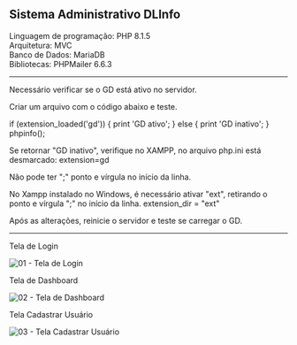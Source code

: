 <h2>Sistema Administrativo DLInfo</h2>

Linguagem de programação: PHP 8.1.5<br/>
Arquitetura: MVC<br/>
Banco de Dados: MariaDB<br/>
Bibliotecas: PHPMailer 6.6.3<br/>

<hr>

Necessário verificar se o GD está ativo no servidor.

Criar um arquivo com o código abaixo e teste.

if (extension_loaded('gd')) {
print 'GD ativo';
} else {
print 'GD inativo';
}
phpinfo();

Se retornar "GD inativo", verifique no XAMPP, no arquivo php.ini está desmarcado:
extension=gd

Não pode ter ";" ponto e vírgula no início da linha.

No Xampp instalado no Windows, é necessário ativar "ext", retirando o ponto e vírgula ";" no início da linha.
extension_dir = "ext"

Após as alterações, reinicie o servidor e teste se carregar o GD.

<hr/>

Tela de Login 

![01 - Tela de Login](https://user-images.githubusercontent.com/46008964/219245247-d4e2739d-178e-4a38-bd5f-2738ac78ee01.png)

Tela de Dashboard

![02 - Tela de Dashboard](https://user-images.githubusercontent.com/46008964/219246216-5ad51e56-f141-4778-b76a-b340bea5463f.png)

Tela Cadastrar Usuário

![03 - Tela Cadastrar Usuário](https://user-images.githubusercontent.com/46008964/219248203-adb3493f-3711-4b49-aab5-0ef77bb55ae5.png)

